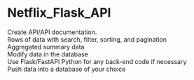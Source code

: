 # Netflix_Flask_API

Create API/API documentation. <br/>
Rows of data with search, filter, sorting, and pagination <br/>
Aggregated summary data <br/>
Modify data in the database <br/>
Use Flask/FastAPI Python for any back-end code if necessary <br/>
Push data into a database of your choice <br/>